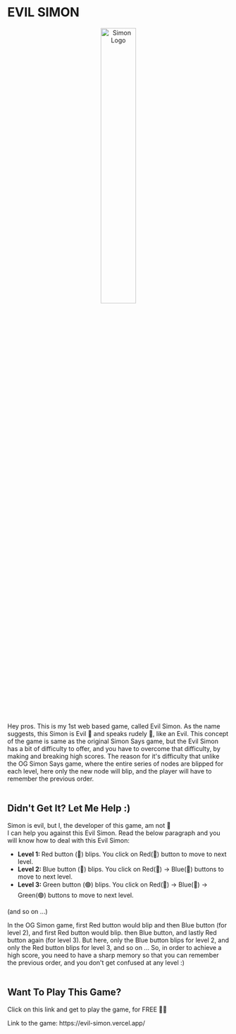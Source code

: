 <h1>EVIL SIMON</h1>

<div align="center">
<img src = "https://evil-simon.vercel.app/assets/logo-C2gpzr1e.svg"
	alt = "Simon Logo"
	width = 40% />
</div>

<p>
	Hey pros. This is my 1st web based game, called Evil Simon.
	As the name suggests, this Simon is Evil 👿 and speaks rudely 🤬, like an Evil.
	This concept of the game is same as the original Simon Says game, but the Evil Simon has a bit of difficulty to offer, and you have to overcome that difficulty, by making and breaking high scores.
	The reason for it's difficulty that unlike the OG Simon Says game, where the entire series of nodes are blipped for each level, here only the new node will blip, and the player will have to remember the previous order.<br /><br />
</p>

<h2>Didn't Get It? Let Me Help :)</h2>
<p>
	Simon is evil, but I, the developer of this game, am not 👼<br/>
	I can help you against this Evil Simon. Read the below paragraph and you will know how to deal with this Evil Simon:
	<ul>
		<li>
			<b>Level 1: </b>Red button (🔴) blips. You click on Red(🔴) button to move to next level.<br />
		</li>
		<li>
			<b>Level 2: </b>Blue button (🔵) blips. You click on Red(🔴) -> Blue(🔵) buttons to move to next level.<br />
		</li>
		<li>
			<b>Level 3: </b>Green button (🟢) blips. You click on Red(🔴) -> Blue(🔵) -> Green(🟢) buttons to move to next level.<br />
		</li>
	</ul>
	(and so on ...)
</p>
<p>
	In the OG Simon game, first Red button would blip and then Blue button (for level 2), and first Red button would blip. then Blue button, and lastly Red button again (for level 3).
	But here, only the Blue button blips for level 2, and only the Red button blips for level 3, and so on ...
	So, in order to achieve a high score, you need to have a sharp memory so that you can remember the previous order, and you don't get confused at any level :)<br /><br />
</p>

<h2>Want To Play This Game?</h2>
<p>
	Click on this link and get to play the game, for FREE 🤑🤑
</p>
<p>
	Link to the game: https://evil-simon.vercel.app/
</p>
